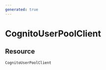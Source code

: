 ```yaml
---
generated: true
---
```


# CognitoUserPoolClient


## Resource

```text
CognitoUserPoolClient
```



